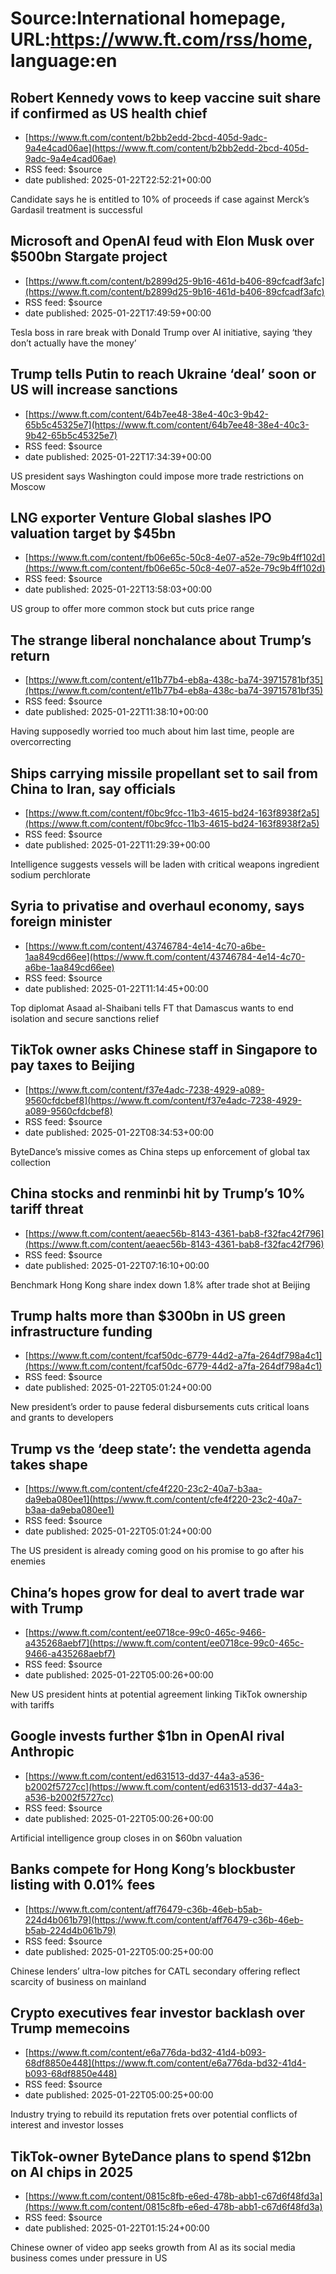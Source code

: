 # Source:International homepage, URL:https://www.ft.com/rss/home, language:en

## Robert Kennedy vows to keep vaccine suit share if confirmed as US health chief
 - [https://www.ft.com/content/b2bb2edd-2bcd-405d-9adc-9a4e4cad06ae](https://www.ft.com/content/b2bb2edd-2bcd-405d-9adc-9a4e4cad06ae)
 - RSS feed: $source
 - date published: 2025-01-22T22:52:21+00:00

Candidate says he is entitled to 10% of proceeds if case against Merck’s Gardasil treatment is successful

## Microsoft and OpenAI feud with Elon Musk over $500bn Stargate project
 - [https://www.ft.com/content/b2899d25-9b16-461d-b406-89cfcadf3afc](https://www.ft.com/content/b2899d25-9b16-461d-b406-89cfcadf3afc)
 - RSS feed: $source
 - date published: 2025-01-22T17:49:59+00:00

Tesla boss in rare break with Donald Trump over AI initiative, saying ‘they don’t actually have the money’

## Trump tells Putin to reach Ukraine ‘deal’ soon or US will increase sanctions
 - [https://www.ft.com/content/64b7ee48-38e4-40c3-9b42-65b5c45325e7](https://www.ft.com/content/64b7ee48-38e4-40c3-9b42-65b5c45325e7)
 - RSS feed: $source
 - date published: 2025-01-22T17:34:39+00:00

US president says Washington could impose more trade restrictions on Moscow

## LNG exporter Venture Global slashes IPO valuation target by $45bn
 - [https://www.ft.com/content/fb06e65c-50c8-4e07-a52e-79c9b4ff102d](https://www.ft.com/content/fb06e65c-50c8-4e07-a52e-79c9b4ff102d)
 - RSS feed: $source
 - date published: 2025-01-22T13:58:03+00:00

US group to offer more common stock but cuts price range

## The strange liberal nonchalance about Trump’s return
 - [https://www.ft.com/content/e11b77b4-eb8a-438c-ba74-39715781bf35](https://www.ft.com/content/e11b77b4-eb8a-438c-ba74-39715781bf35)
 - RSS feed: $source
 - date published: 2025-01-22T11:38:10+00:00

Having supposedly worried too much about him last time, people are overcorrecting

## Ships carrying missile propellant set to sail from China to Iran, say officials
 - [https://www.ft.com/content/f0bc9fcc-11b3-4615-bd24-163f8938f2a5](https://www.ft.com/content/f0bc9fcc-11b3-4615-bd24-163f8938f2a5)
 - RSS feed: $source
 - date published: 2025-01-22T11:29:39+00:00

Intelligence suggests vessels will be laden with critical weapons ingredient sodium perchlorate

## Syria to privatise and overhaul economy, says foreign minister
 - [https://www.ft.com/content/43746784-4e14-4c70-a6be-1aa849cd66ee](https://www.ft.com/content/43746784-4e14-4c70-a6be-1aa849cd66ee)
 - RSS feed: $source
 - date published: 2025-01-22T11:14:45+00:00

Top diplomat Asaad al-Shaibani tells FT that Damascus wants to end isolation and secure sanctions relief

## TikTok owner asks Chinese staff in Singapore to pay taxes to Beijing
 - [https://www.ft.com/content/f37e4adc-7238-4929-a089-9560cfdcbef8](https://www.ft.com/content/f37e4adc-7238-4929-a089-9560cfdcbef8)
 - RSS feed: $source
 - date published: 2025-01-22T08:34:53+00:00

ByteDance’s missive comes as China steps up enforcement of global tax collection

## China stocks and renminbi hit by Trump’s 10% tariff threat
 - [https://www.ft.com/content/aeaec56b-8143-4361-bab8-f32fac42f796](https://www.ft.com/content/aeaec56b-8143-4361-bab8-f32fac42f796)
 - RSS feed: $source
 - date published: 2025-01-22T07:16:10+00:00

Benchmark Hong Kong share index down 1.8% after trade shot at Beijing

## Trump halts more than $300bn in US green infrastructure funding
 - [https://www.ft.com/content/fcaf50dc-6779-44d2-a7fa-264df798a4c1](https://www.ft.com/content/fcaf50dc-6779-44d2-a7fa-264df798a4c1)
 - RSS feed: $source
 - date published: 2025-01-22T05:01:24+00:00

New president’s order to pause federal disbursements cuts critical loans and grants to developers

## Trump vs the ‘deep state’: the vendetta agenda takes shape
 - [https://www.ft.com/content/cfe4f220-23c2-40a7-b3aa-da9eba080ee1](https://www.ft.com/content/cfe4f220-23c2-40a7-b3aa-da9eba080ee1)
 - RSS feed: $source
 - date published: 2025-01-22T05:01:24+00:00

The US president is already coming good on his promise to go after his enemies

## China’s hopes grow for deal to avert trade war with Trump
 - [https://www.ft.com/content/ee0718ce-99c0-465c-9466-a435268aebf7](https://www.ft.com/content/ee0718ce-99c0-465c-9466-a435268aebf7)
 - RSS feed: $source
 - date published: 2025-01-22T05:00:26+00:00

New US president hints at potential agreement linking TikTok ownership with tariffs

## Google invests further $1bn in OpenAI rival Anthropic
 - [https://www.ft.com/content/ed631513-dd37-44a3-a536-b2002f5727cc](https://www.ft.com/content/ed631513-dd37-44a3-a536-b2002f5727cc)
 - RSS feed: $source
 - date published: 2025-01-22T05:00:26+00:00

Artificial intelligence group closes in on $60bn valuation

## Banks compete for Hong Kong’s blockbuster listing with 0.01% fees
 - [https://www.ft.com/content/aff76479-c36b-46eb-b5ab-224d4b061b79](https://www.ft.com/content/aff76479-c36b-46eb-b5ab-224d4b061b79)
 - RSS feed: $source
 - date published: 2025-01-22T05:00:25+00:00

Chinese lenders’ ultra-low pitches for CATL secondary offering reflect scarcity of business on mainland

## Crypto executives fear investor backlash over Trump memecoins
 - [https://www.ft.com/content/e6a776da-bd32-41d4-b093-68df8850e448](https://www.ft.com/content/e6a776da-bd32-41d4-b093-68df8850e448)
 - RSS feed: $source
 - date published: 2025-01-22T05:00:25+00:00

Industry trying to rebuild its reputation frets over potential conflicts of interest and investor losses

## TikTok-owner ByteDance plans to spend $12bn on AI chips in 2025
 - [https://www.ft.com/content/0815c8fb-e6ed-478b-abb1-c67d6f48fd3a](https://www.ft.com/content/0815c8fb-e6ed-478b-abb1-c67d6f48fd3a)
 - RSS feed: $source
 - date published: 2025-01-22T01:15:24+00:00

Chinese owner of video app seeks growth from AI as its social media business comes under pressure in US

